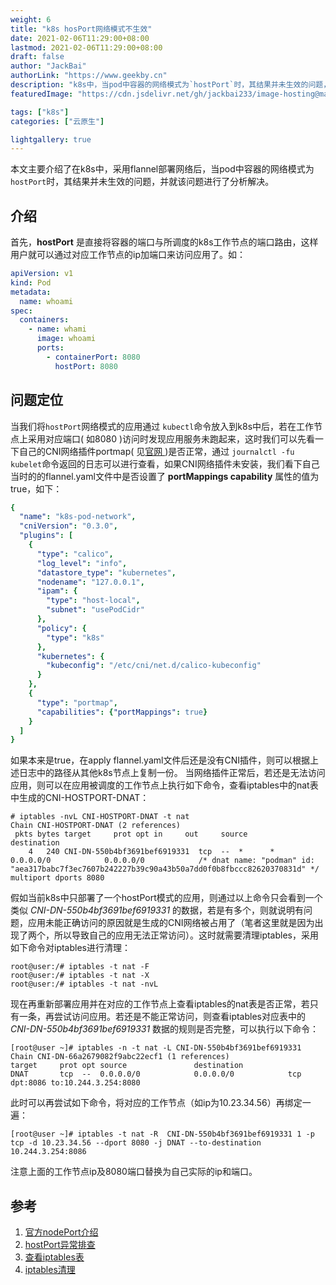 ```yaml
---
weight: 6
title: "k8s hosPort网络模式不生效"
date: 2021-02-06T11:29:00+08:00
lastmod: 2021-02-06T11:29:00+08:00
draft: false
author: "JackBai"
authorLink: "https://www.geekby.cn"
description: "k8s中，当pod中容器的网络模式为`hostPort`时，其结果并未生效的问题，并就该问题进行了分析解决。"
featuredImage: "https://cdn.jsdelivr.net/gh/jackbai233/image-hosting@master/20211024/k8s-hostport.5q2orotgpvg0.png"

tags: ["k8s"]
categories: ["云原生"]

lightgallery: true
---
```


本文主要介绍了在k8s中，采用flannel部署网络后，当pod中容器的网络模式为`hostPort`时，其结果并未生效的问题，并就该问题进行了分析解决。

<!--more-->

## 介绍

首先，**hostPort** 是直接将容器的端口与所调度的k8s工作节点的端口路由，这样用户就可以通过对应工作节点的ip加端口来访问应用了。如：

```yaml
apiVersion: v1
kind: Pod
metadata:
  name: whoami
spec:
  containers:
    - name: whami
      image: whoami
      ports:
        - containerPort: 8080
          hostPort: 8080
```
## 问题定位
当我们将`hostPort`网络模式的应用通过 `kubectl`命令放入到k8s中后，若在工作节点上采用对应端口( 如8080 )访问时发现应用服务未跑起来，这时我们可以先看一下自己的CNI网络插件portmap( 见[官网 ](https://kubernetes.io/zh/docs/concepts/extend-kubernetes/compute-storage-net/network-plugins/))是否正常，通过 `journalctl -fu kubelet`命令返回的日志可以进行查看，如果CNI网络插件未安装，我们看下自己当时的的flannel.yaml文件中是否设置了 **portMappings capability** 属性的值为true，如下：
```yaml
{
  "name": "k8s-pod-network",
  "cniVersion": "0.3.0",
  "plugins": [
    {
      "type": "calico",
      "log_level": "info",
      "datastore_type": "kubernetes",
      "nodename": "127.0.0.1",
      "ipam": {
        "type": "host-local",
        "subnet": "usePodCidr"
      },
      "policy": {
        "type": "k8s"
      },
      "kubernetes": {
        "kubeconfig": "/etc/cni/net.d/calico-kubeconfig"
      }
    },
    {
      "type": "portmap",
      "capabilities": {"portMappings": true}
    }
  ]
}
```
如果本来是true，在apply flannel.yaml文件后还是没有CNI插件，则可以根据上述日志中的路径从其他k8s节点上复制一份。
当网络插件正常后，若还是无法访问应用，则可以在应用被调度的工作节点上执行如下命令，查看iptables中的nat表中生成的CNI-HOSTPORT-DNAT：

```shell
# iptables -nvL CNI-HOSTPORT-DNAT -t nat
Chain CNI-HOSTPORT-DNAT (2 references)
 pkts bytes target     prot opt in     out     source               destination
    4   240 CNI-DN-550b4bf3691bef6919331  tcp  --  *      *       0.0.0.0/0            0.0.0.0/0            /* dnat name: "podman" id: "aea317babc7f3ec7607b242227b39c90a43b50a7dd0f0b8fbccc82620370831d" */ multiport dports 8080
```

假如当前k8s中只部署了一个hostPort模式的应用，则通过以上命令只会看到一个类似 *CNI-DN-550b4bf3691bef6919331* 的数据，若是有多个，则就说明有问题，应用未能正确访问的原因就是生成的CNI网络被占用了（笔者这里就是因为出现了两个，所以导致自己的应用无法正常访问）。这时就需要清理iptables，采用如下命令对iptables进行清理：

```shell
root@user:/# iptables -t nat -F 
root@user:/# iptables -t nat -X
root@user:/# iptables -t nat -nvL
```

现在再重新部署应用并在对应的工作节点上查看iptables的nat表是否正常，若只有一条，再尝试访问应用。若还是不能正常访问，则查看iptables对应表中的 *CNI-DN-550b4bf3691bef6919331* 数据的规则是否完整，可以执行以下命令：

```shell
[root@user ~]# iptables -n -t nat -L CNI-DN-550b4bf3691bef6919331
Chain CNI-DN-66a2679082f9abc22ecf1 (1 references)
target     prot opt source               destination
DNAT       tcp  --  0.0.0.0/0            0.0.0.0/0            tcp dpt:8086 to:10.244.3.254:8080
```

此时可以再尝试如下命令，将对应的工作节点（如ip为10.23.34.56）再绑定一遍：

```shell
[root@user ~]# iptables -t nat -R  CNI-DN-550b4bf3691bef6919331 1 -p tcp -d 10.23.34.56 --dport 8080 -j DNAT --to-destination 10.244.3.254:8086
```

注意上面的工作节点ip及8080端口替换为自己实际的ip和端口。

## 参考

1. [官方nodePort介绍](https://kubernetes.io/zh/docs/concepts/services-networking/service/#nodeport)
2. [hostPort异常排查](http://liupeng0518.github.io/2018/12/29/k8s/Network/%E5%BC%82%E5%B8%B8%E6%8E%92%E9%94%99/)
3. [查看iptables表](https://arusso.io/Podman_CNI_Networking_on_CentOS_7/)
4. [iptables清理](https://www.jianshu.com/p/c8f6fb0314cb)